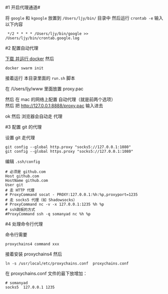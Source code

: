 
#1 开启代理通道#

将 `google` 和 `kgoogle` 放置到 `/Users/ljy/bin/` 目录中
然后运行 `crontab -e` 输入以下内容

     */2 * * * * /Users/ljy/bin/google >> /Users/ljy/bin/crontab.google.log
     

#2 配置自动代理

[下载 并运行 docker](https://www.docker.com/products/docker-desktop)
然后 

    docker swarm init
    
接着运行 本目录里面的 `run.sh` 脚本

在 /Users/ljy/www 里面放置 proxy.pac

然后 在 mac 的网络上配置 自动代理（就是前两个选项）  
然后 把 http://127.0.0.1:8888/proxy.pac 输入进去

ok 然后 浏览器会自动走 代理


#3 配置 git 的代理
    
设置 git 走代理

    git config --global http.proxy "socks5://127.0.0.1:1080"
    git config --global https.proxy "socks5://127.0.0.1:1080"
    
编辑 `.ssh/config`

    # 必须是 github.com
    Host github.com
    HostName github.com
    User git
    # 走 HTTP 代理
    # ProxyCommand socat - PROXY:127.0.0.1:%h:%p,proxyport=1235
    # 走 socks5 代理（如 Shadowsocks）
    # ProxyCommand nc -v -x 127.0.0.1:1235 %h %p
    # ssh跳板的方式
    #ProxyCommand ssh -q somanyad nc %h %p
    



#4 处理命令行代理

命令行需要
    
    proxychains4 command xxx
    
接着安装 proxychains4
然后 

    ln -s /usr/local/etc/proxychains.conf  proxychains.conf

在 proxychains.conf 文件的最下放增加：

    # somanyad
    socks5  127.0.0.1 1235



           
